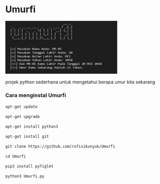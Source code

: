 # Umurfi
<img src="https://github.com/rofisikunyuk/Umurfi/blob/main/20220211_184340.png" width="350" height="165">
<p>projek python sederhana untuk mengetahui berapa umur kita sekarang</p>
<h3>Cara menginstal Umurfi</h3>
<p><code>apt-get update</code></p>
<p><code>apt-get upgrade</code></p>
<p><code>apt-get install python3</code></p>
<p><code>apt-get install git</code></p>
<p><code>git clone https://github.com/rofisikunyuk/Umurfi</code></p>
<p><code>cd Umurfi</code></p>
<p><code>pip3 install pyfiglet</code></p>
<p><code>python3 Umurfi.py</code></p>

